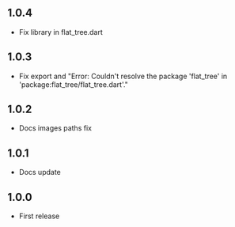 ## 1.0.4

* Fix library in flat_tree.dart


## 1.0.3

* Fix export and "Error: Couldn't resolve the package 'flat_tree' in 'package:flat_tree/flat_tree.dart'."


## 1.0.2

* Docs images paths fix


## 1.0.1

* Docs update


## 1.0.0

* First release

